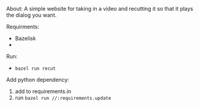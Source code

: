 About:
A simple website for taking in a video and recutting it so that it plays the dialog you want.

Requirments:
- Bazelisk
- 
Run:
- `bazel run recut`


Add python dependency:
1. add to requirements.in
2. run `bazel run //:requirements.update`